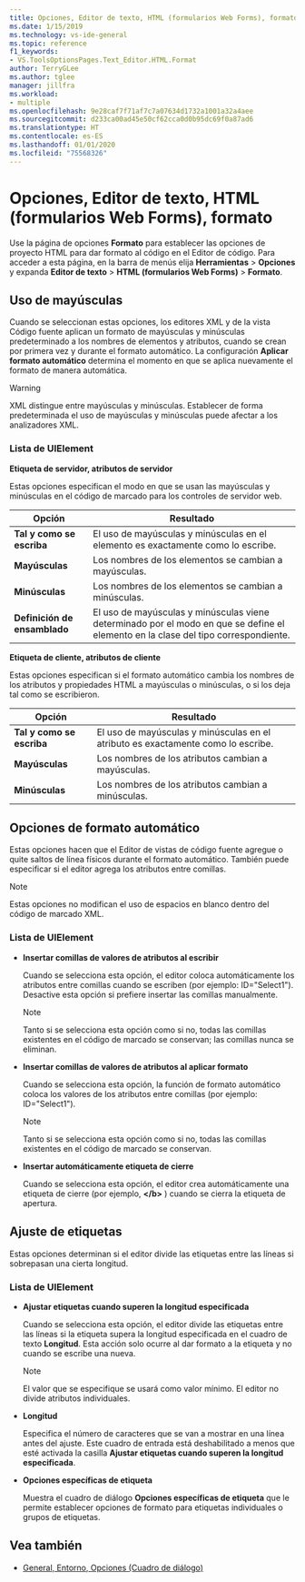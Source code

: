 ```yaml
---
title: Opciones, Editor de texto, HTML (formularios Web Forms), formato
ms.date: 1/15/2019
ms.technology: vs-ide-general
ms.topic: reference
f1_keywords:
- VS.ToolsOptionsPages.Text_Editor.HTML.Format
author: TerryGLee
ms.author: tglee
manager: jillfra
ms.workload:
- multiple
ms.openlocfilehash: 9e28caf7f71af7c7a07634d1732a1001a32a4aee
ms.sourcegitcommit: d233ca00ad45e50cf62cca0d0b95dc69f0a87ad6
ms.translationtype: HT
ms.contentlocale: es-ES
ms.lasthandoff: 01/01/2020
ms.locfileid: "75568326"
---
```

# <a name="options-text-editor-html-web-forms-formatting"></a>Opciones, Editor de texto, HTML (formularios Web Forms), formato

Use la página de opciones **Formato** para establecer las opciones de proyecto HTML para dar formato al código en el Editor de código. Para acceder a esta página, en la barra de menús elija **Herramientas** > **Opciones** y expanda **Editor de texto** > **HTML (formularios Web Forms)**  > **Formato**.

## <a name="capitalization"></a>Uso de mayúsculas

Cuando se seleccionan estas opciones, los editores XML y de la vista Código fuente aplican un formato de mayúsculas y minúsculas predeterminado a los nombres de elementos y atributos, cuando se crean por primera vez y durante el formato automático. La configuración **Aplicar formato automático** determina el momento en que se aplica nuevamente el formato de manera automática.

> [!WARNING]
> XML distingue entre mayúsculas y minúsculas. Establecer de forma predeterminada el uso de mayúsculas y minúsculas puede afectar a los analizadores XML.

### <a name="uielement-list"></a>Lista de UIElement

**Etiqueta de servidor, atributos de servidor**

Estas opciones especifican el modo en que se usan las mayúsculas y minúsculas en el código de marcado para los controles de servidor web.

|Opción|Resultado|
|---------------------------------|------------------------------|
|**Tal y como se escriba**|El uso de mayúsculas y minúsculas en el elemento es exactamente como lo escribe.|
|**Mayúsculas**|Los nombres de los elementos se cambian a mayúsculas.|
|**Minúsculas**|Los nombres de los elementos se cambian a minúsculas.|
|**Definición de ensamblado**|El uso de mayúsculas y minúsculas viene determinado por el modo en que se define el elemento en la clase del tipo correspondiente.|

**Etiqueta de cliente, atributos de cliente**

Estas opciones especifican si el formato automático cambia los nombres de los atributos y propiedades HTML a mayúsculas o minúsculas, o si los deja tal como se escribieron.

|Opción|Resultado|
|---------------------------------|------------------------------|
|**Tal y como se escriba**|El uso de mayúsculas y minúsculas en el atributo es exactamente como lo escribe.|
|**Mayúsculas**|Los nombres de los atributos cambian a mayúsculas.|
|**Minúsculas**|Los nombres de los atributos cambian a minúsculas.|

## <a name="automatic-formatting-options"></a>Opciones de formato automático

Estas opciones hacen que el Editor de vistas de código fuente agregue o quite saltos de línea físicos durante el formato automático. También puede especificar si el editor agrega los atributos entre comillas.

> [!NOTE]
> Estas opciones no modifican el uso de espacios en blanco dentro del código de marcado XML.

### <a name="uielement-list"></a>Lista de UIElement

- **Insertar comillas de valores de atributos al escribir**

   Cuando se selecciona esta opción, el editor coloca automáticamente los atributos entre comillas cuando se escriben (por ejemplo: ID="Select1"). Desactive esta opción si prefiere insertar las comillas manualmente.

   > [!NOTE]
   > Tanto si se selecciona esta opción como si no, todas las comillas existentes en el código de marcado se conservan; las comillas nunca se eliminan.

- **Insertar comillas de valores de atributos al aplicar formato**

   Cuando se selecciona esta opción, la función de formato automático coloca los valores de los atributos entre comillas (por ejemplo: ID="Select1").

   > [!NOTE]
   > Tanto si se selecciona esta opción como si no, todas las comillas existentes en el código de marcado se conservan.

- **Insertar automáticamente etiqueta de cierre**

   Cuando se selecciona esta opción, el editor crea automáticamente una etiqueta de cierre (por ejemplo, **\</b>** ) cuando se cierra la etiqueta de apertura.

## <a name="tag-wrapping"></a>Ajuste de etiquetas

Estas opciones determinan si el editor divide las etiquetas entre las líneas si sobrepasan una cierta longitud.

### <a name="uielement-list"></a>Lista de UIElement

- **Ajustar etiquetas cuando superen la longitud especificada**

   Cuando se selecciona esta opción, el editor divide las etiquetas entre las líneas si la etiqueta supera la longitud especificada en el cuadro de texto **Longitud**. Esta acción solo ocurre al dar formato a la etiqueta y no cuando se escribe una nueva.

   > [!NOTE]
   > El valor que se especifique se usará como valor mínimo. El editor no divide atributos individuales.

- **Longitud**

   Especifica el número de caracteres que se van a mostrar en una línea antes del ajuste. Este cuadro de entrada está deshabilitado a menos que esté activada la casilla **Ajustar etiquetas cuando superen la longitud especificada**.

- **Opciones específicas de etiqueta**

   Muestra el cuadro de diálogo **Opciones específicas de etiqueta** que le permite establecer opciones de formato para etiquetas individuales o grupos de etiquetas.

## <a name="see-also"></a>Vea también

- [General, Entorno, Opciones (Cuadro de diálogo)](../../ide/reference/general-environment-options-dialog-box.md)
